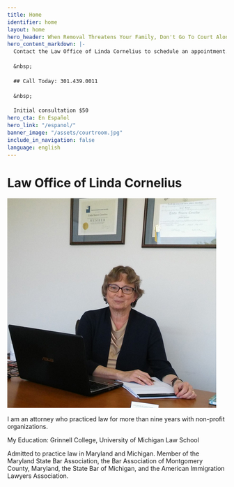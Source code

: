 ```yaml
---
title: Home
identifier: home
layout: home
hero_header: When Removal Threatens Your Family, Don't Go To Court Alone.
hero_content_markdown: |-
  Contact the Law Office of Linda Cornelius to schedule an appointment.

  &nbsp;

  ## Call Today: 301.439.0011

  &nbsp;

  Initial consultation $50
hero_cta: En Español
hero_link: "/espanol/"
banner_image: "/assets/courtroom.jpg"
include_in_navigation: false
language: english
---
```


# Law Office of Linda Cornelius

![Linda Cornelius](/assets/lindacornelius.jpg)

I am an attorney who practiced law for more than nine years with non-profit organizations.

My Education: Grinnell College, University of Michigan Law School

Admitted to practice law in Maryland and Michigan. Member of the Maryland State Bar Association, the Bar Association of Montgomery County, Maryland, the State Bar of Michigan, and the American Immigration Lawyers Association.
